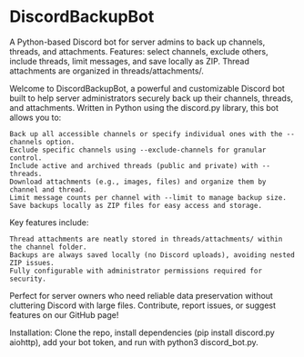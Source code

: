 # DiscordBackupBot
A Python-based Discord bot for server admins to back up channels, threads, and attachments. Features: select channels, exclude others, include threads, limit messages, and save locally as ZIP. Thread attachments are organized in threads/attachments/. 

Welcome to DiscordBackupBot, a powerful and customizable Discord bot built to help server administrators securely back up their channels, threads, and attachments. Written in Python using the discord.py library, this bot allows you to:

    Back up all accessible channels or specify individual ones with the --channels option.
    Exclude specific channels using --exclude-channels for granular control.
    Include active and archived threads (public and private) with --threads.
    Download attachments (e.g., images, files) and organize them by channel and thread.
    Limit message counts per channel with --limit to manage backup size.
    Save backups locally as ZIP files for easy access and storage.

Key features include:

    Thread attachments are neatly stored in threads/attachments/ within the channel folder.
    Backups are always saved locally (no Discord uploads), avoiding nested ZIP issues.
    Fully configurable with administrator permissions required for security.

Perfect for server owners who need reliable data preservation without cluttering Discord with large files. Contribute, report issues, or suggest features on our GitHub page!

Installation: Clone the repo, install dependencies (pip install discord.py aiohttp), add your bot token, and run with python3 discord_bot.py.
